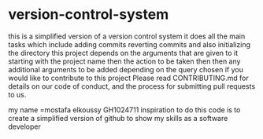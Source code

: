 # version-control-system
this is a simplified version of a version control system it does all the main tasks which include adding commits reverting commits and also initializing the directory
this project depends on the arguments that are given to it starting with the project name then the action to be taken then then any additional arguments to be added depending on the query chosen
if you would like to contribute to this project Please read CONTRIBUTING.md for details on our code of conduct, and the process for submitting pull requests to us.

my name =mostafa elkoussy GH1024711
inspiration to do this code is to create a simplified version of github to show my skills as a software developer
